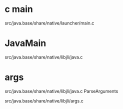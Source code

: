 # c main
src/java.base/share/native/launcher/main.c

# JavaMain
src/java.base/share/native/libjli/java.c

# args
src/java.base/share/native/libjli/java.c ParseArguments

src/java.base/share/native/libjli/args.c